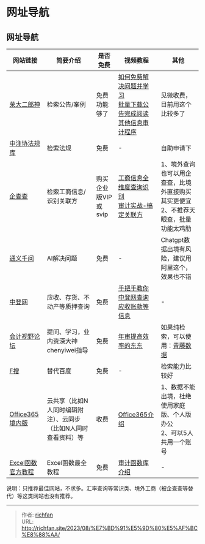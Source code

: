 # 网址导航

## 网址导航

|网站链接|简要介绍|是否免费|视频教程|其他|
|---|---|---|---|---|
|[荣大二郎神](https://doc.rongdasoft.com/)|检索公告/案例|免费功能够了|[如何免费解决问题并学习](https://www.bilibili.com/video/BV1kg411e74U/?spm_id_from=333.999.0.0&vd_source=9e84fe8fffda73034572c885e70510eb)  <br>[批量下载公告完成阅读其他信息审计程序](https://www.bilibili.com/video/BV1La41157KN/?spm_id_from=333.999.0.0&vd_source=9e84fe8fffda73034572c885e70510eb)|见微收费，目前用这个比较多了|
|[中注协法规库](https://cicpa.wkinfo.com.cn/)|检索法规|免费|-|自助申请下|
|[企查查](https://www.qcc.com/)|检索工商信息/识别关联方|购买企业版VIP或svip|[工商信息全维度查询识别](https://www.bilibili.com/video/BV12A411X7st/?spm_id_from=333.999.0.0&vd_source=9e84fe8fffda73034572c885e70510eb)  <br>[审计实战-搞定关联方](https://www.bilibili.com/video/BV18e4y1f7Fq/?spm_id_from=333.999.0.0)|1、境外查询也可以用企查查，比境外直接购买其实更便宜  <br>2、不推荐天眼查，批量功能太鸡肋|
|[通义千问](https://qianwen.aliyun.com/chat)|AI解决问题|免费|-|Chatgpt数据出境有风险，建议用阿里这个，效果也不错|
|[中登网](https://www.zhongdengwang.org.cn/)|应收、存货、不动产等质押查询|免费|[手把手教你中登网查询应收账款等信息](https://www.bilibili.com/video/BV1Fy4y1W7EK/?spm_id_from=333.337.search-card.all.click&vd_source=9e84fe8fffda73034572c885e70510eb)|-|
|[会计视野论坛](https://bbs.esnai.com/forum-7-1.html)|提问、学习，业内资深大神chenyiwei指导|免费|[年审提高效率的东东](https://www.bilibili.com/video/BV13P4y1i7a2/?spm_id_from=333.999.0.0)|如果纯检索，可以使用：[青藤数据](https://www.qingtengdata.com/audit/case)|
|[F搜](https://fsoufsou.com/)|替代百度|免费|-|检索能力比较好|
|[Office365境内版](https://www.microsoft.com/zh-cn/microsoft-365/business-china-offers)|云共享（比如N人同时编辑附注）、云同步（比如N人同时查看资料）等|收费|[Office365介绍](https://www.bilibili.com/video/BV1Se411P771/?spm_id_from=333.788&vd_source=9e84fe8fffda73034572c885e70510eb)|1、数据不能出境，杜绝使用家庭版、个人版办公  <br>2、可以5人共用一个账号|
|[Excel函数官方教程](https://support.microsoft.com/zh-cn/office/excel-%E5%87%BD%E6%95%B0-%E6%8C%89%E7%B1%BB%E5%88%AB%E5%88%97%E5%87%BA-5f91f4e9-7b42-46d2-9bd1-63f26a86c0eb)|Excel函数最全教程|免费|[审计函数库介绍](https://www.bilibili.com/video/BV1Le4y1q7NL/?spm_id_from=333.999.0.0)|-|

说明：只推荐最佳网站，不求多。汇率查询等常识类、境外工商（被企查查等替代）等这类网站也没有推荐。

---

> 作者: [richfan](https://richfan.site/)  
> URL: http://richfan.site/2023/08/%E7%BD%91%E5%9D%80%E5%AF%BC%E8%88%AA/  

